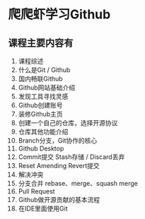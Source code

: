 # 爬爬虾学习Github
## 课程主要内容有
1. 课程综述
2. 什么是Git / Github
3. 国内畅联Github
4. Github网站基础介绍
5. 发现工具寻找灵感
6. Github创建账号
7. 装修Github主页
8. 创建一个自己的仓库，选择开源协议
9. 仓库其他功能介绍
10. Branch分支，Git协作的核心
11. Github Desktop
12. Commit提交 Stash存储 / Discard丢弃
13. Reset Amending Revert提交
14. 解决冲突
15. 分支合并 rebase、merge、squash merge
16. Pull Request
17. Github做开源贡献的基本流程
18. 在IDE里面使用Git
